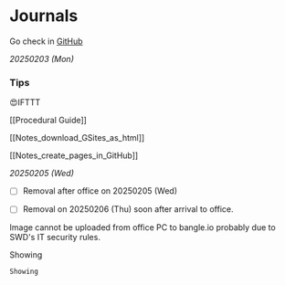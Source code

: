 # Journals

Go check in [GitHub](https://github.com/hkkmwong/hkkmwong/blob/main/Journals.md)

_20250203 (Mon)_

### Tips

😍IFTTT

[[Procedural Guide]]

[[Notes_download_GSites_as_html]]

[[Notes_create_pages_in_GitHub]]

_20250205 (Wed)_

- [ ] Removal after office on 20250205 (Wed)


- [ ] Removal on 20250206 (Thu) soon after arrival to office.

Image cannot be uploaded from office PC to bangle.io probably due to SWD's IT security rules.

Showing

`Showing`